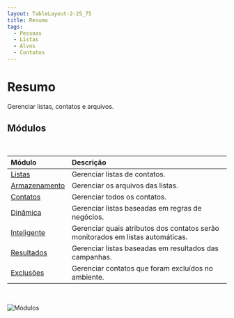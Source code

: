 ```yaml
---
layout: TableLayout-2-25_75
title: Resumo
tags:
  - Pessoas
  - Listas
  - Alvos
  - Contatos
---
```

# Resumo

Gerenciar listas, contatos e arquivos.

## Módulos
<br>

| Módulo | Descrição |
| :--- | :--- |
| [Listas](lists/) | Gerenciar listas de contatos. |
| [Armazenamento](storage/) | Gerenciar os arquivos das listas. |
| [Contatos](contacts/) | Gerenciar todos os contatos. |
| [Dinâmica](dynamic/) | Gerenciar listas baseadas em regras de negócios. |
| [Inteligente](smart/) | Gerenciar quais atributos dos contatos serão monitorados em listas automáticas. |
| [Resultados](results/) | Gerenciar listas baseadas em resultados das campanhas. |
| [Exclusões](exclusions/) | Gerenciar contatos que foram excluídos no ambiente. |
<br>

   ![Módulos](https://cdn.phishx.io/phishx-docs/images/phishx_menu_04_people.webp)
